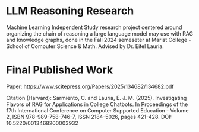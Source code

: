 # LLM Reasoning Research
 Machine Learning Independent Study research project centered around organizing the chain of reasoning a large language model may use with RAG and knowledge graphs, done in the Fall 2024 semeseter at Marist College - School of Computer Science & Math. Advised by Dr. Eitel Lauria.

# Final Published Work
Paper: https://www.scitepress.org/Papers/2025/134682/134682.pdf 

Citation (Harvard): Sarmiento, C. and Lauría, E. J. M. (2025). Investigating Flavors of RAG for Applications in College Chatbots.  In Proceedings of the 17th International Conference on Computer Supported Education - Volume 2, ISBN 978-989-758-746-7, ISSN 2184-5026, pages 421-428.  DOI: 10.5220/0013468200003932  
